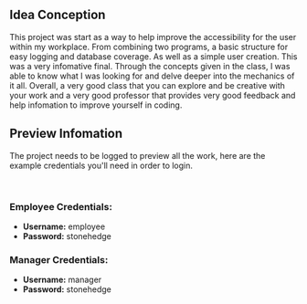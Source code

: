 <h2>Idea Conception</h2>
<p>This project was start as a way to help improve the accessibility for the user within my workplace. 
From combining two programs, a basic structure for easy logging and database coverage. As well as a simple user creation.
This was a very infomative final. Through the concepts given in the class, I was able to know what I was looking for and delve deeper into the mechanics of it all.
Overall, a very good class that you can explore and be creative with your work and a very good professor that provides very good feedback and help infomation to improve yourself in coding.
</p>

<h2>Preview Infomation</h2>
<p>The project needs to be logged to preview all the work, here are the example credentials you'll need in order to login.</p>
<br>
<h3>Employee Credentials:</h3>
<ul>
        <li><strong>Username:</strong> employee</li>
        <li><strong>Password:</strong> stonehedge</li>
</ul>
<h3>Manager Credentials:</h3>
<ul>
        <li><strong>Username:</strong> manager</li>
        <li><strong>Password:</strong> stonehedge</li>
</ul>
